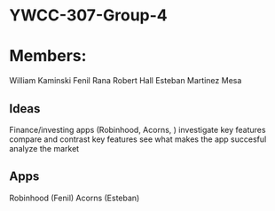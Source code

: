 # YWCC-307-Group-4
# Members:
William Kaminski
Fenil Rana
Robert Hall
Esteban Martinez Mesa

## Ideas
Finance/investing apps (Robinhood, Acorns, )
  investigate key features
   compare and contrast key features
   see what makes the app succesful
   analyze the market

## Apps
Robinhood (Fenil)
Acorns (Esteban)
